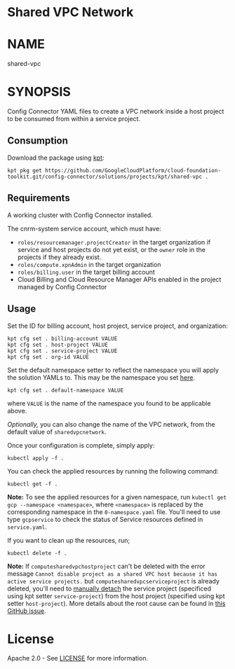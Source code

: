 Shared VPC Network
==================================================

# NAME

  shared-vpc

# SYNOPSIS

  Config Connector YAML files to create a VPC network inside a
  host project to be consumed from within a service project.

## Consumption

  Download the package using [kpt](https://googlecontainertools.github.io/kpt/):
  ```
  kpt pkg get https://github.com/GoogleCloudPlatform/cloud-foundation-toolkit.git/config-connector/solutions/projects/kpt/shared-vpc .
  ```

## Requirements

  A working cluster with Config Connector installed.

  The cnrm-system service account, which must have:
  - `roles/resourcemanager.projectCreator` in the target organization if service and
host projects do not yet exist, or the `owner` role in the projects if they already exist.
  - `roles/compute.xpnAdmin` in the target organization
  - `roles/billing.user` in the target billing account
  - Cloud Billing and Cloud Resource Manager APIs enabled in the project managed by Config Connector

## Usage
  Set the ID for billing account, host project, service project, and organization:
  ```
  kpt cfg set . billing-account VALUE
  kpt cfg set . host-project VALUE
  kpt cfg set . service-project VALUE
  kpt cfg set . org-id VALUE
  ```
  Set the default namespace setter to reflect the namespace you will apply the solution YAMLs to. This may be the namespace you set [here](https://cloud.google.com/config-connector/docs/how-to/setting-default-namespace).
  ```
  kpt cfg set . default-namespace VALUE
  ```
  where `VALUE` is the name of the namespace you found to be applicable above.

  _Optionally,_ you can also change the name of the VPC network, from the default value of `sharedvpcnetwork`.

  Once your configuration is complete, simply apply:
  ```
  kubectl apply -f .
  ```

  You can check the applied resources by running the following command:
  ```
  kubectl get -f .
  ```

  **Note:** To see the applied resources for a given namespace, run
  `kubectl get gcp --namespace <namespace>`, where `<namespace>` is replaced by
  the corresponding namespace in the `0-namespace.yaml` file. You'll need to use
  type `gcpservice` to check the status of Service resources defined in
  `service.yaml`.

  If you want to clean up the resources, run;
  ```
  kubectl delete -f .
  ```

  **Note:** If `computesharedvpchostproject` can't be deleted with
  the error message `Cannot disable project as a shared VPC host because it has
  active service projects.` but `computesharedvpcserviceproject` is already
  deleted, you'll need to [manually detach](
  https://cloud.google.com/vpc/docs/deprovisioning-shared-vpc#detach_service_projects)
  the service project (specificed using kpt setter `service-project`) from the
  host project (specified using kpt setter `host-project`). More details about
  the root cause can be found in [this GitHub issue](
  https://github.com/GoogleCloudPlatform/k8s-config-connector/issues/167).


# License

  Apache 2.0 - See [LICENSE](/LICENSE) for more information.

